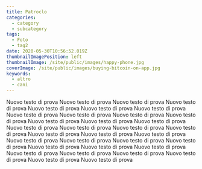 ```yaml
---
title: Patroclo
categories:
  - category
  - subcategory
tags:
  - Foto
  - tag2
date: 2020-05-30T10:56:52.019Z
thumbnailImagePosition: left
thumbnailImage: /site/public/images/happy-phone.jpg
coverImage: /site/public/images/buying-bitcoin-on-app.jpg
keywords:
  - altro
  - cani
---
```

Nuovo testo di prova Nuovo testo di prova Nuovo testo di prova Nuovo testo di prova Nuovo testo di prova Nuovo testo di prova Nuovo testo di prova Nuovo testo di prova Nuovo testo di prova Nuovo testo di prova Nuovo testo di prova Nuovo testo di prova Nuovo testo di prova Nuovo testo di prova Nuovo testo di prova Nuovo testo di prova Nuovo testo di prova Nuovo testo di prova Nuovo testo di prova Nuovo testo di prova Nuovo testo di prova Nuovo testo di prova Nuovo testo di prova Nuovo testo di prova Nuovo testo di prova Nuovo testo di prova Nuovo testo di prova Nuovo testo di prova Nuovo testo di prova Nuovo testo di prova Nuovo testo di prova Nuovo testo di prova Nuovo testo di prova Nuovo testo di prova